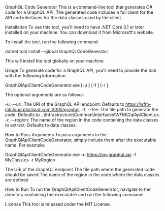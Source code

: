 GraphQL Code Generator
This is a command-line tool that generates C# code for a GraphQL API. The generated code includes a full client for the API and interfaces for the data classes used by the client.

Installation
To use this tool, you'll need to have .NET Core 3.1 or later installed on your machine. You can download it from Microsoft's website.

To install the tool, run the following command:

dotnet tool install --global GraphQLCodeGenerator

This will install the tool globally on your machine.

Usage
To generate code for a GraphQL API, you'll need to provide the tool with the following information:

GraphQlApiClientCodeGenerator.exe [-u <uri>] [-f <file>] [-r <region>]

The optional arguments are as follows:

-u, --uri: The URI of the GraphQL API endpoint. Defaults to https://wfm-mtcloud.ptxcloud.com:3005/graphql.
-f, --file: The file path to generate the code. Defaults to ..\Infrastructure\Common\Interfaces\WFM\GqlApiClient.cs.
-r, --region: The name of the region in the code containing the data classes to extract. Defaults to data classes.

How to Pass Arguments
To pass arguments to the GraphQlApiClientCodeGenerator, simply include them after the executable name. For example:

GraphQlApiClientCodeGenerator.exe -u https://my.graphql.api -f MyClass.cs -r MyRegion

The URI of the GraphQL endpoint
The file path where the generated code should be saved
The name of the region in the code where the data classes are defined

How to Run
To run the GraphQlApiClientCodeGenerator, navigate to the directory containing the executable and run the following command:

License
This tool is released under the MIT License.
